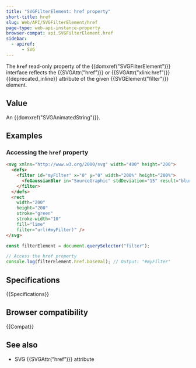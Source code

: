 ```yaml
---
title: "SVGFilterElement: href property"
short-title: href
slug: Web/API/SVGFilterElement/href
page-type: web-api-instance-property
browser-compat: api.SVGFilterElement.href
sidebar:
  - apiref:
      - SVG
---
```


The **`href`** read-only property of the {{domxref("SVGFilterElement")}} interface reflects the {{SVGAttr("href")}} or {{SVGAttr("xlink:href")}} {{deprecated_inline}} attribute of the given {{SVGElement("filter")}} element.

## Value

An {{domxref("SVGAnimatedString")}}.

## Examples

### Accessing the `href` property

```html
<svg xmlns="http://www.w3.org/2000/svg" width="400" height="200">
  <defs>
    <filter id="myFilter" x="0" y="0" width="200%" height="200%">
      <feGaussianBlur in="SourceGraphic" stdDeviation="15" result="blurred" />
    </filter>
  </defs>
  <rect
    width="200"
    height="200"
    stroke="green"
    stroke-width="10"
    fill="lime"
    filter="url(#myFilter)" />
</svg>
```

```js
const filterElement = document.querySelector("filter");

// Access the href property
console.log(filterElement.href.baseVal); // Output: "#myFilter"
```

## Specifications

{{Specifications}}

## Browser compatibility

{{Compat}}

## See also

- SVG {{SVGAttr("href")}} attribute

